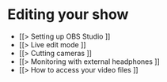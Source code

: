 # Editing your show

* [[> Setting up OBS Studio ]]
* [[> Live edit mode ]]
* [[> Cutting cameras ]]
* [[> Monitoring with external headphones ]]
* [[> How to access your video files ]]
